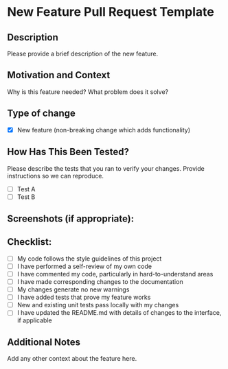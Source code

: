 # New Feature Pull Request Template

## Description
Please provide a brief description of the new feature.

## Motivation and Context
Why is this feature needed? What problem does it solve?

## Type of change
- [x] New feature (non-breaking change which adds functionality)

## How Has This Been Tested?
Please describe the tests that you ran to verify your changes. Provide instructions so we can reproduce.

- [ ] Test A
- [ ] Test B

## Screenshots (if appropriate):

## Checklist:
- [ ] My code follows the style guidelines of this project
- [ ] I have performed a self-review of my own code
- [ ] I have commented my code, particularly in hard-to-understand areas
- [ ] I have made corresponding changes to the documentation
- [ ] My changes generate no new warnings
- [ ] I have added tests that prove my feature works
- [ ] New and existing unit tests pass locally with my changes
- [ ] I have updated the README.md with details of changes to the interface, if applicable

## Additional Notes
Add any other context about the feature here.